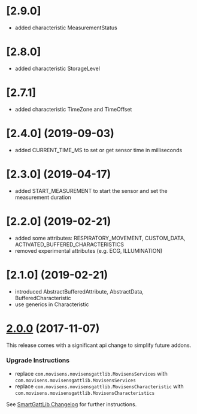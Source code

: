 # [2.9.0]
- added characteristic MeasurementStatus

# [2.8.0]
- added characteristic StorageLevel

# [2.7.1]
- added characteristic TimeZone and TimeOffset

<a name="2.4.0"></a>
# [2.4.0] (2019-09-03)
- added CURRENT_TIME_MS to set or get sensor time in milliseconds

<a name="2.2.0"></a>
# [2.3.0] (2019-04-17)
- added START_MEASUREMENT to start the sensor and set the measurement duration

# [2.2.0] (2019-02-21)
- added some attributes: RESPIRATORY_MOVEMENT, CUSTOM_DATA, ACTIVATED_BUFFERED_CHARACTERISTICS
- removed experimental attributes (e.g. ECG, ILLUMINATION)

<a name="2.2.0"></a>
# [2.1.0] (2019-02-21)
 - introduced AbstractBufferedAttribute, AbstractData, BufferedCharacteristic
 - use generics in Characteristic

<a name="2.0.0"></a>
# [2.0.0](https://github.com/movisens/SmartGattLib/compare/v1.4.0...v2.0.0) (2017-11-07)

This release comes with a significant api change to simplify future addons.

### Upgrade Instructions

* replace ```com.movisens.movisensgattlib.MovisensServices``` with ```com.movisens.movisensgattlib.MovisensServices```
* replace ```com.movisens.movisensgattlib.MovisensCharacteristic``` with ```com.movisens.movisensgattlib.MovisensCharacteristics```

See [SmartGattLib Changelog](https://github.com/movisens/SmartGattLib/blob/master/CHANGELOG.md#300-2017-11-07) for further instructions.